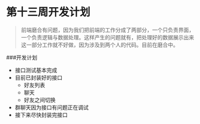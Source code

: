 # 第十三周开发计划

> 前端磨合有问题，因为我们把前端的工作分成了两部分，一个只负责界面，一个负责逻辑与数据处理。这样产生的问题就有，把处理好的数据展示出来这一部分工作就不好做，因为涉及到两个人的代码。目前在磨合中。

###开发计划
* 接口测试基本完成
* 目前已封装好的接口
    * 好友列表
    * 聊天
    * 好友之间切换
* 群聊天因为接口有问题正在调试
* 接下来尽快封装完接口